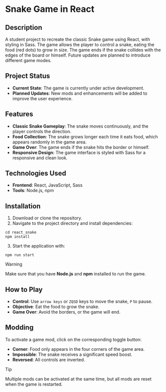 # Snake Game in React

## Description

A student project to recreate the classic Snake game using React, with styling in Sass. The game allows the player to control a snake, eating the food (red dots) to grow in size. The game ends if the snake collides with the edges of the board or himself. Future updates are planned to introduce different game modes.

## Project Status
- **Current State**: The game is currently under active development.
- **Planned Updates**: New mods and enhancements will be added to improve the user experience.

## Features
- **Classic Snake Gameplay**: The snake moves continuously, and the player controls the direction.
- **Food Collection**: The snake grows longer each time it eats food, which appears randomly in the game area.
- **Game Over**: The game ends if the snake hits the border or himself.
- **Responsive Design**: The game interface is styled with Sass for a responsive and clean look.

## Technologies Used
- **Frontend**: React, JavaScript, Sass
- **Tools**: Node.js, npm

## Installation

1. Download or clone the repository.
2. Navigate to the project directory and install dependencies:
```
cd react_snake
npm install
```
3. Start the application with:
```
npm run start
```

>[!WARNING]
>Make sure that you have **Node.js** and **npm** installed to run the game.

## How to Play

- **Control**: Use ``arrow keys`` or ``ZQSD`` keys to move the snake, ``P`` to pause.
- **Objective**: Eat the food to grow the snake.
- **Game Over**: Avoid the borders, or the game will end.

## Modding
To activate a game mod, click on the corresponding toggle button:
- **Corner**: Food only appears in the four corners of the game area.
- **Impossible**: The snake receives a significant speed boost.
- **Reversed**: All controls are inverted.
>[!TIP]
>Multiple mods can be activated at the same time, but all mods are reset when the game is restarted.
